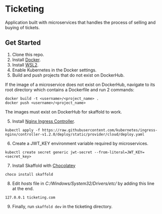 # Ticketing

Application built with microservices that handles the process of selling and buying of tickets. 

## Get Started

1. Clone this repo.
2. Install [Docker](https://www.docker.com/get-started/).
3. Install [WSL2](https://docs.microsoft.com/en-us/windows/wsl/install-manual#step-4---download-the-linux-kernel-update-package).
4. Enable Kubernetes in the Docker settings.
5. Build and push projects that do not exist on DockerHub.

If the image of a microservice does not exist on DockerHub, navigate to its root directory which contains a Dockerfile and run 2 commands:
```
docker build -t <username>/<project_name> .
docker push <username>/<project_name>
```
The images must exist on DockerHub for skaffold to work.

5. Install [Nginx Ingress Controller](https://kubernetes.github.io/ingress-nginx/deploy/#quick-start).
```
kubectl apply -f https://raw.githubusercontent.com/kubernetes/ingress-nginx/controller-v1.2.0/deploy/static/provider/cloud/deploy.yaml
```

6. Create a JWT_KEY environment variable required by microservices.
```
kubectl create secret generic jwt-secret --from-literal=JWT_KEY=<secret_key>
```

7. Install Skaffold with [Chocolatey](https://chocolatey.org/install)
```
choco install skaffold
```

8. Edit *hosts* file in *C:/Windows/System32/Drivers/etc/* by adding this line at the end.
```
127.0.0.1 ticketing.com
```

9. Finally, run `skaffold dev` in the ticketing directory.
